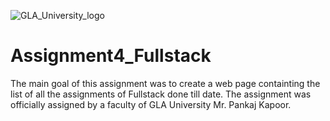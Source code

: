 ![GLA_University_logo](https://user-images.githubusercontent.com/59922056/129214657-f04896bd-d073-4026-990f-e8f04b016bcb.png)

# Assignment4_Fullstack

The main goal of this assignment was to create a web page containting the list of all the assignments of Fullstack done till date. The assignment was officially assigned by a faculty of GLA University Mr. Pankaj Kapoor. 
